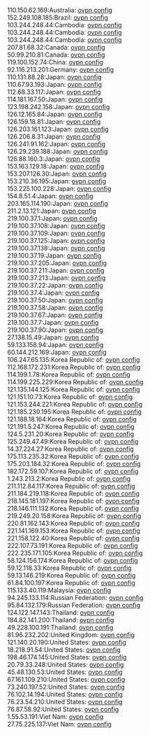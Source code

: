 110.150.62.169:Australia: [ovpn config](vpn/110_150_62_169.ovpn)  
152.249.108.185:Brazil: [ovpn config](vpn/152_249_108_185.ovpn)  
103.244.248.44:Cambodia: [ovpn config](vpn/103_244_248_44.ovpn)  
103.244.248.44:Cambodia: [ovpn config](vpn/103_244_248_44.ovpn)  
103.244.248.44:Cambodia: [ovpn config](vpn/103_244_248_44.ovpn)  
207.81.68.32:Canada: [ovpn config](vpn/207_81_68_32.ovpn)  
50.99.210.81:Canada: [ovpn config](vpn/50_99_210_81.ovpn)  
119.100.152.74:China: [ovpn config](vpn/119_100_152_74.ovpn)  
92.116.213.201:Germany: [ovpn config](vpn/92_116_213_201.ovpn)  
110.131.88.28:Japan: [ovpn config](vpn/110_131_88_28.ovpn)  
110.67.93.193:Japan: [ovpn config](vpn/110_67_93_193.ovpn)  
112.68.33.117:Japan: [ovpn config](vpn/112_68_33_117.ovpn)  
114.181.167.50:Japan: [ovpn config](vpn/114_181_167_50.ovpn)  
123.198.242.158:Japan: [ovpn config](vpn/123_198_242_158.ovpn)  
126.12.165.84:Japan: [ovpn config](vpn/126_12_165_84.ovpn)  
126.159.18.81:Japan: [ovpn config](vpn/126_159_18_81.ovpn)  
126.203.161.123:Japan: [ovpn config](vpn/126_203_161_123.ovpn)  
126.206.8.31:Japan: [ovpn config](vpn/126_206_8_31.ovpn)  
126.241.91.162:Japan: [ovpn config](vpn/126_241_91_162.ovpn)  
126.29.239.188:Japan: [ovpn config](vpn/126_29_239_188.ovpn)  
126.88.160.3:Japan: [ovpn config](vpn/126_88_160_3.ovpn)  
153.163.129.18:Japan: [ovpn config](vpn/153_163_129_18.ovpn)  
153.207.126.30:Japan: [ovpn config](vpn/153_207_126_30.ovpn)  
153.210.36.195:Japan: [ovpn config](vpn/153_210_36_195.ovpn)  
153.225.100.228:Japan: [ovpn config](vpn/153_225_100_228.ovpn)  
154.8.51.4:Japan: [ovpn config](vpn/154_8_51_4.ovpn)  
203.165.114.190:Japan: [ovpn config](vpn/203_165_114_190.ovpn)  
211.2.13.121:Japan: [ovpn config](vpn/211_2_13_121.ovpn)  
219.100.37.1:Japan: [ovpn config](vpn/219_100_37_1.ovpn)  
219.100.37.108:Japan: [ovpn config](vpn/219_100_37_108.ovpn)  
219.100.37.109:Japan: [ovpn config](vpn/219_100_37_109.ovpn)  
219.100.37.125:Japan: [ovpn config](vpn/219_100_37_125.ovpn)  
219.100.37.138:Japan: [ovpn config](vpn/219_100_37_138.ovpn)  
219.100.37.19:Japan: [ovpn config](vpn/219_100_37_19.ovpn)  
219.100.37.205:Japan: [ovpn config](vpn/219_100_37_205.ovpn)  
219.100.37.211:Japan: [ovpn config](vpn/219_100_37_211.ovpn)  
219.100.37.213:Japan: [ovpn config](vpn/219_100_37_213.ovpn)  
219.100.37.22:Japan: [ovpn config](vpn/219_100_37_22.ovpn)  
219.100.37.4:Japan: [ovpn config](vpn/219_100_37_4.ovpn)  
219.100.37.50:Japan: [ovpn config](vpn/219_100_37_50.ovpn)  
219.100.37.58:Japan: [ovpn config](vpn/219_100_37_58.ovpn)  
219.100.37.67:Japan: [ovpn config](vpn/219_100_37_67.ovpn)  
219.100.37.7:Japan: [ovpn config](vpn/219_100_37_7.ovpn)  
219.100.37.90:Japan: [ovpn config](vpn/219_100_37_90.ovpn)  
27.138.15.49:Japan: [ovpn config](vpn/27_138_15_49.ovpn)  
59.133.158.94:Japan: [ovpn config](vpn/59_133_158_94.ovpn)  
60.144.212.169:Japan: [ovpn config](vpn/60_144_212_169.ovpn)  
106.247.65.135:Korea Republic of: [ovpn config](vpn/106_247_65_135.ovpn)  
112.168.172.231:Korea Republic of: [ovpn config](vpn/112_168_172_231.ovpn)  
114.199.1.78:Korea Republic of: [ovpn config](vpn/114_199_1_78.ovpn)  
114.199.225.229:Korea Republic of: [ovpn config](vpn/114_199_225_229.ovpn)  
121.135.144.125:Korea Republic of: [ovpn config](vpn/121_135_144_125.ovpn)  
121.151.10.73:Korea Republic of: [ovpn config](vpn/121_151_10_73.ovpn)  
121.153.244.221:Korea Republic of: [ovpn config](vpn/121_153_244_221.ovpn)  
121.185.230.195:Korea Republic of: [ovpn config](vpn/121_185_230_195.ovpn)  
121.188.18.164:Korea Republic of: [ovpn config](vpn/121_188_18_164.ovpn)  
121.191.5.247:Korea Republic of: [ovpn config](vpn/121_191_5_247.ovpn)  
124.5.231.20:Korea Republic of: [ovpn config](vpn/124_5_231_20.ovpn)  
125.249.47.49:Korea Republic of: [ovpn config](vpn/125_249_47_49.ovpn)  
14.37.224.27:Korea Republic of: [ovpn config](vpn/14_37_224_27.ovpn)  
175.113.235.32:Korea Republic of: [ovpn config](vpn/175_113_235_32.ovpn)  
175.203.184.32:Korea Republic of: [ovpn config](vpn/175_203_184_32.ovpn)  
182.172.59.107:Korea Republic of: [ovpn config](vpn/182_172_59_107.ovpn)  
1.243.213.2:Korea Republic of: [ovpn config](vpn/1_243_213_2.ovpn)  
211.112.84.117:Korea Republic of: [ovpn config](vpn/211_112_84_117.ovpn)  
211.184.219.118:Korea Republic of: [ovpn config](vpn/211_184_219_118.ovpn)  
218.145.181.197:Korea Republic of: [ovpn config](vpn/218_145_181_197.ovpn)  
218.146.111.132:Korea Republic of: [ovpn config](vpn/218_146_111_132.ovpn)  
219.249.20.158:Korea Republic of: [ovpn config](vpn/219_249_20_158.ovpn)  
220.81.162.143:Korea Republic of: [ovpn config](vpn/220_81_162_143.ovpn)  
221.141.169.153:Korea Republic of: [ovpn config](vpn/221_141_169_153.ovpn)  
221.158.122.40:Korea Republic of: [ovpn config](vpn/221_158_122_40.ovpn)  
222.107.73.191:Korea Republic of: [ovpn config](vpn/222_107_73_191.ovpn)  
222.235.171.105:Korea Republic of: [ovpn config](vpn/222_235_171_105.ovpn)  
58.124.156.174:Korea Republic of: [ovpn config](vpn/58_124_156_174.ovpn)  
59.12.118.33:Korea Republic of: [ovpn config](vpn/59_12_118_33.ovpn)  
59.13.146.219:Korea Republic of: [ovpn config](vpn/59_13_146_219.ovpn)  
61.84.100.197:Korea Republic of: [ovpn config](vpn/61_84_100_197.ovpn)  
115.133.40.119:Malaysia: [ovpn config](vpn/115_133_40_119.ovpn)  
94.245.133.114:Russian Federation: [ovpn config](vpn/94_245_133_114.ovpn)  
95.84.132.179:Russian Federation: [ovpn config](vpn/95_84_132_179.ovpn)  
124.122.147.143:Thailand: [ovpn config](vpn/124_122_147_143.ovpn)  
184.82.141.200:Thailand: [ovpn config](vpn/184_82_141_200.ovpn)  
49.228.100.191:Thailand: [ovpn config](vpn/49_228_100_191.ovpn)  
81.96.232.202:United Kingdom: [ovpn config](vpn/81_96_232_202.ovpn)  
121.140.20.190:United States: [ovpn config](vpn/121_140_20_190.ovpn)  
18.218.91.54:United States: [ovpn config](vpn/18_218_91_54.ovpn)  
198.46.174.145:United States: [ovpn config](vpn/198_46_174_145.ovpn)  
20.79.33.248:United States: [ovpn config](vpn/20_79_33_248.ovpn)  
45.48.130.53:United States: [ovpn config](vpn/45_48_130_53.ovpn)  
67.161.109.210:United States: [ovpn config](vpn/67_161_109_210.ovpn)  
73.240.197.52:United States: [ovpn config](vpn/73_240_197_52.ovpn)  
76.102.14.194:United States: [ovpn config](vpn/76_102_14_194.ovpn)  
76.23.54.210:United States: [ovpn config](vpn/76_23_54_210.ovpn)  
76.87.58.92:United States: [ovpn config](vpn/76_87_58_92.ovpn)  
1.55.53.191:Viet Nam: [ovpn config](vpn/1_55_53_191.ovpn)  
27.75.225.137:Viet Nam: [ovpn config](vpn/27_75_225_137.ovpn)  
